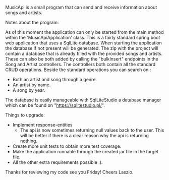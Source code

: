 MusicApi is a small program that can send and receive information about songs and artists.

Notes about the program:

As of this moment the application can only be started from the main method within the 'MusicApiApplication' class.
This is a fairly standard spring boot web application that uses a SqlLite database. When starting the application the 
database if not present will be generated. The zip with the project will contain a database that is already filled with
the provided songs and artists. These can also be both added by calling the "bulkInsert" endpoints in the Song and Artist 
controllers. The controllers both contain all the standard CRUD operations. Beside the standard operations you can search on :
- Both an artist and song through a genre.
- An artist by name.
- A song by year.

The database is easily manageable with SqlLiteStudio a database manager which can be found on "https://sqlitestudio.pl/".

Things to upgrade:
- Implement response-entities
  - The api is now sometimes returning null values back to the user. This will be better if there is a clear reason why the api is returning nothing.
- Create more unit tests to obtain more test coverage.
- Make the application runnable through the created jar file in the target file.
- All the other extra requirements possible :).

Thanks for reviewing my code see you Friday! Cheers Laszlo.

